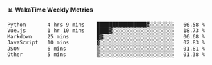 **:bar_chart: WakaTime Weekly Metrics**

<!--START_SECTION:waka-->

```text
Python       4 hrs 9 mins    ████████████████▓░░░░░░░░   66.58 %
Vue.js       1 hr 10 mins    ████▓░░░░░░░░░░░░░░░░░░░░   18.73 %
Markdown     25 mins         █▓░░░░░░░░░░░░░░░░░░░░░░░   06.68 %
JavaScript   10 mins         ▓░░░░░░░░░░░░░░░░░░░░░░░░   02.83 %
JSON         6 mins          ▒░░░░░░░░░░░░░░░░░░░░░░░░   01.81 %
Other        5 mins          ▒░░░░░░░░░░░░░░░░░░░░░░░░   01.38 %
```

<!--END_SECTION:waka-->
